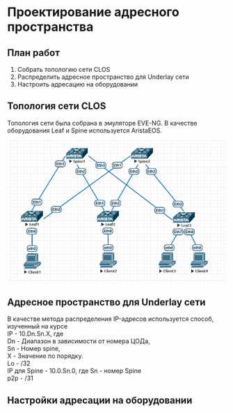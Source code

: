 # Проектирование адресного пространства
## План работ
1. Собрать топологию сети CLOS
2. Распределить адресное пространство для Underlay cети
3. Настроить адресацию на оборудовании
## Топология сети CLOS
Топология сети была собрана в эмуляторе EVE-NG. В качестве оборудования Leaf и Spine используется AristaEOS.

![alt-текст](https://github.com/Vorobey1/otus-dc-network-design/blob/main/lab1/screenshots/Topology.PNG)
## Адресное пространство для Underlay сети
В качестве метода распределения IP-адресов используется способ, изученный на курсе  
IP - 10.Dn.Sn.X, где  
Dn - Диапазон в зависимости от номера ЦОДа,  
Sn - Номер spine,  
X - Значение по порядку.  
Lo - /32  
IP для Spine - 10.0.Sn.0, где Sn - номер Spine  
p2p - /31  

## Настройки адресации на оборудовании
